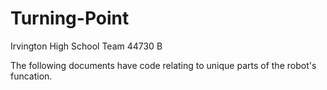# Turning-Point

Irvington High School 
Team 44730 B 

The following documents have code relating to unique parts of the robot's funcation. 
